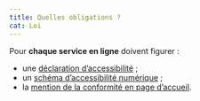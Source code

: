 ```yaml
---
title: Quelles obligations ?
cat: Loi
---
```


Pour **chaque service en ligne** doivent figurer :

- une [déclaration d’accessibilité](/obligations/declaration-accessibilite) ;
- un [schéma d’accessibilité numérique](/obligations/schema-pluriannuel) ;
- la [mention de la conformité en page d’accueil](/obligations/mentions-et-pages-obligatoires).
